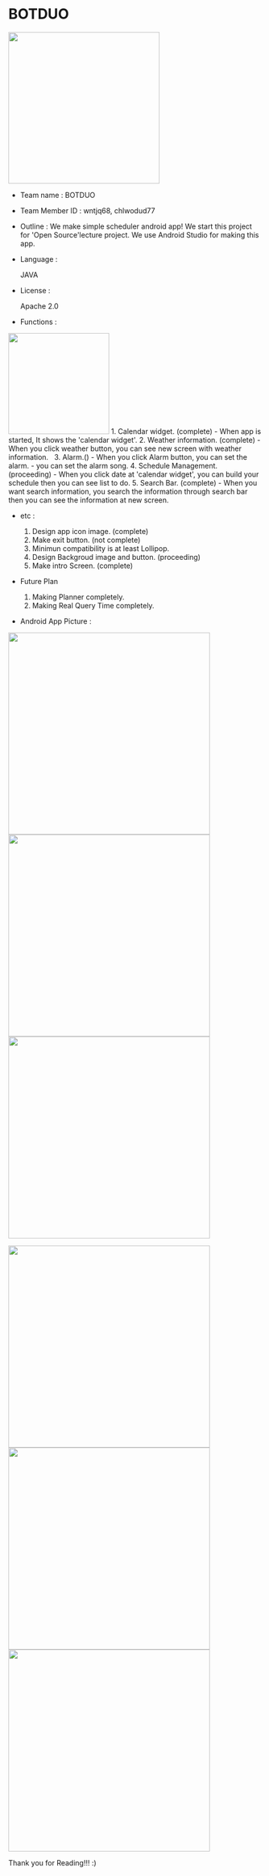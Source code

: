 # BOTDUO

<img src="http://www.nam.or.kr/wp/wp-content/uploads/2012/12/android.png" height="300">


* Team name : BOTDUO

* Team Member ID : wntjq68, chlwodud77

* Outline : 
   We make simple scheduler android app!
   We start this project for 'Open Source'lecture project.
   We use Android Studio for making this app.
   

* Language :
  
  JAVA
  
* License :
  
  Apache 2.0



* Functions : 


<img src="https://zonblog.com/wp-content/uploads/2016-years-calendar.jpg" height="200">
   1. Calendar widget. (complete)
     - When app is started, It shows the 'calendar widget'.  
   2. Weather information. (complete)
     - When you click weather button, you can see new screen with weather information.
   3. Alarm.()
     - When you click Alarm button, you can set the alarm.
     - you can set the alarm song.
   4. Schedule Management. (proceeding)
     - When you click date at 'calendar widget', you can build your schedule then you can see list to do.
   5. Search Bar. (complete)
     - When you want search information, you search the information through search bar then you can see the  
       information at new screen.
       


* etc :
    1. Design app icon image. (complete) 
    2. Make exit button.  (not complete) 
    3. Minimun compatibility is at least Lollipop.
    4. Design Backgroud image and button. (proceeding)
    5. Make intro Screen. (complete)
    
* Future Plan
   1. Making Planner completely.
   2. Making Real Query Time completely. 
    
* Android App Picture :

<img src ="https://github.com/wntjq68/BOTDUO/blob/master/Protocol%20picture/Screenshot_1481962664.png?raw=true" height="400"><img src ="https://github.com/wntjq68/BOTDUO/blob/master/Protocol%20picture/Screenshot_1481962697.png?raw=true" height="400"><img src ="https://github.com/wntjq68/BOTDUO/blob/master/Protocol%20picture/Screenshot_1481962703.png?raw=true" height="400">

<img src ="https://github.com/wntjq68/BOTDUO/blob/master/Protocol%20picture/Screenshot_1481962714.png?raw=true" height="400"><img src ="https://github.com/wntjq68/BOTDUO/blob/master/Protocol%20picture/Screenshot_1481962725.png?raw=true" height="400"><img src ="https://github.com/wntjq68/BOTDUO/blob/master/Protocol%20picture/Screenshot_1481962758.png?raw=true" height="400">
 
 
 Thank you for Reading!!! :)
